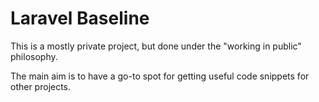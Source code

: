 # Laravel Baseline

This is a mostly private project, but done under the "working in public" philosophy.

The main aim is to have a go-to spot for getting useful code snippets for other projects.
